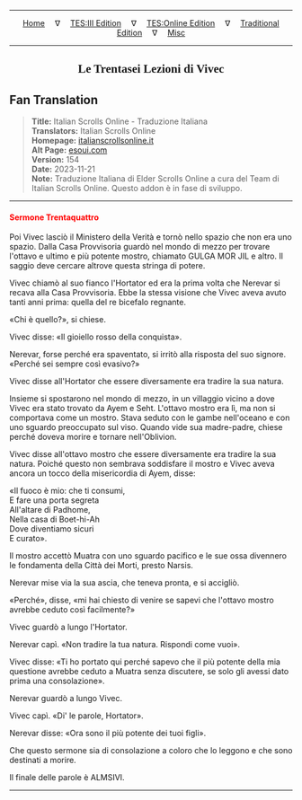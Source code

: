 
---

<!-- Jekyll Page Links -->

<center>
<a href="../../../../../index.html">Home</a>
&emsp;&nabla;&emsp;
<a href="../../../../index-tes3.html">TES:III Edition</a>
&emsp;&nabla;&emsp;
<a href="../../../../index-teso.html">TES:Online Edition</a>
&emsp;&nabla;&emsp;
<a href="../../../../index-traditional.html">Traditional Edition</a>
&emsp;&nabla;&emsp;
<a href="../../../../index-misc.html">Misc</a>
</center>

<!-- Markdown Body Below: -->

---

<center>
<h2><span style="font-family:Georgia">Le Trentasei Lezioni di Vivec</span></h2>
</center>

## Fan Translation

> __Title:__ Italian Scrolls Online - Traduzione Italiana\
> __Translators:__ Italian Scrolls Online\
> __Homepage:__ [italianscrollsonline.it][1]\
> __Alt Page:__ [esoui.com][2]\
> __Version:__ 154\
> __Date:__ 2023-11-21\
> __Note:__ Traduzione Italiana di Elder Scrolls Online a cura del Team di Italian Scrolls Online. Questo addon è in fase di sviluppo.

[1]: http://italianscrollsonline.it/
[2]: https://www.esoui.com/downloads/info2854-ItalianScrollsOnline-TraduzioneItaliana.html

---

#### <span style="color:red">Sermone Trentaquattro</span>

Poi Vivec lasciò il Ministero della Verità e tornò nello spazio che non era uno spazio. Dalla Casa Provvisoria guardò nel mondo di mezzo per trovare l'ottavo e ultimo e più potente mostro, chiamato GULGA MOR JIL e altro. Il saggio deve cercare altrove questa stringa di potere.

Vivec chiamò al suo fianco l'Hortator ed era la prima volta che Nerevar si recava alla Casa Provvisoria. Ebbe la stessa visione che Vivec aveva avuto tanti anni prima: quella del re bicefalo regnante.

«Chi è quello?», si chiese.

Vivec disse: «Il gioiello rosso della conquista».

Nerevar, forse perché era spaventato, si irritò alla risposta del suo signore. «Perché sei sempre così evasivo?»

Vivec disse all'Hortator che essere diversamente era tradire la sua natura.

Insieme si spostarono nel mondo di mezzo, in un villaggio vicino a dove Vivec era stato trovato da Ayem e Seht. L'ottavo mostro era lì, ma non si comportava come un mostro. Stava seduto con le gambe nell'oceano e con uno sguardo preoccupato sul viso. Quando vide sua madre-padre, chiese perché doveva morire e tornare nell'Oblivion.

Vivec disse all'ottavo mostro che essere diversamente era tradire la sua natura. Poiché questo non sembrava soddisfare il mostro e Vivec aveva ancora un tocco della misericordia di Ayem, disse:

«Il fuoco è mio: che ti consumi,\
E fare una porta segreta\
All'altare di Padhome,\
Nella casa di Boet-hi-Ah\
Dove diventiamo sicuri\
E curato».

Il mostro accettò Muatra con uno sguardo pacifico e le sue ossa divennero le fondamenta della Città dei Morti, presto Narsis.

Nerevar mise via la sua ascia, che teneva pronta, e si accigliò.

«Perché», disse, «mi hai chiesto di venire se sapevi che l'ottavo mostro avrebbe ceduto così facilmente?»

Vivec guardò a lungo l'Hortator.

Nerevar capì. «Non tradire la tua natura. Rispondi come vuoi».

Vivec disse: «Ti ho portato qui perché sapevo che il più potente della mia questione avrebbe ceduto a Muatra senza discutere, se solo gli avessi dato prima una consolazione».

Nerevar guardò a lungo Vivec.

Vivec capì. «Di' le parole, Hortator».

Nerevar disse: «Ora sono il più potente dei tuoi figli».

Che questo sermone sia di consolazione a coloro che lo leggono e che sono destinati a morire.

Il finale delle parole è ALMSIVI.

---
